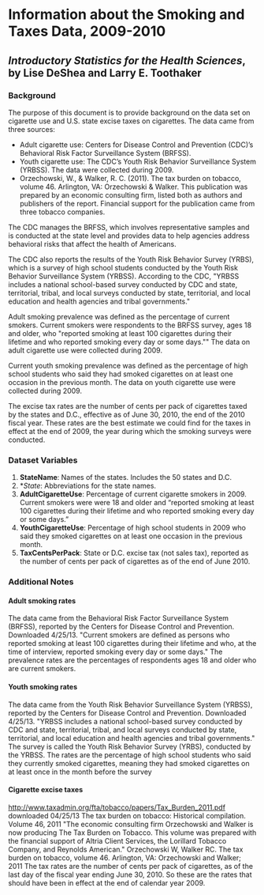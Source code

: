 Information about the Smoking and Taxes Data, 2009-2010
================
## *Introductory Statistics for the Health Sciences*, by Lise DeShea and Larry E. Toothaker

### Background
The purpose of this document is to provide background on the data set on cigarette use and U.S. state excise taxes on cigarettes.  The data came from three sources:

 * Adult cigarette use:  Centers for Disease Control and Prevention (CDC)’s Behavioral Risk Factor Surveillance System (BRFSS).  
 * Youth cigarette use:  The CDC’s Youth Risk Behavior Surveillance System (YRBSS).  The data were collected during 2009.
 * Orzechowski, W., & Walker, R. C. (2011).  The tax burden on tobacco, volume 46. Arlington, VA: Orzechowski & Walker.  This publication was prepared by an economic consulting firm, listed both as authors and publishers of the report.  Financial support for the publication came from three tobacco companies.

The CDC manages the BRFSS, which involves representative samples and is conducted at the state level and provides data to help agencies address behavioral risks that affect the health of Americans.  

The CDC also reports the results of the Youth Risk Behavior Survey (YRBS), which is a survey of high school students conducted by the Youth Risk Behavior Surveillance System (YRBSS).  According to the CDC, "YRBSS includes a national school-based survey conducted by CDC and state, territorial, tribal, and local surveys conducted by state, territorial, and local education and health agencies and tribal governments."  

Adult smoking prevalence was defined as the percentage of current smokers.  Current smokers were respondents to the BRFSS survey, ages 18 and older, who "reported smoking at least 100 cigarettes during their lifetime and who reported smoking every day or some days.""  The data on adult cigarette use were collected during 2009.

Current youth smoking prevalence was defined as the percentage of high school students who said they had smoked cigarettes on at least one occasion in the previous month.  The data on youth cigarette use were collected during 2009.

The excise tax rates are the number of cents per pack of cigarettes taxed by the states and D.C., effective as of June 30, 2010, the end of the 2010 fiscal year.  These rates are the best estimate we could find for the taxes in effect at the end of 2009, the year during which the smoking surveys were conducted.

### Dataset Variables
 1. **StateName**:  Names of the states.  Includes the 50 states and D.C.
 2. **State*:  Abbreviations for the state names.
 3. **AdultCigaretteUse**:  Percentage of current cigarette smokers in 2009.  Current smokers were were 18 and older and “reported smoking at least 100 cigarettes during their lifetime and who reported smoking every day or some days.”
 4. **YouthCigaretteUse**:  Percentage of high school students in 2009 who said they smoked cigarettes on at least one occasion in the previous month.
 5. **TaxCentsPerPack**:  State or D.C. excise tax (not sales tax), reported as the number of cents per pack of cigarettes as of the end of June 2010. 

### Additional Notes
#### Adult smoking rates
The data came from the Behavioral Risk Factor Surveillance System (BRFSS), reported by the Centers for Disease Control and Prevention.  Downloaded 4/25/13.
"Current smokers are defined as persons who reported smoking at least 100 cigarettes during their lifetime and who, at the time of interview, reported smoking every day or some days."
The prevalence rates are the percentages of respondents ages 18 and older who are current smokers.

#### Youth smoking rates
The data came from the Youth Risk Behavior Surveillance System (YRBSS), reported by the Centers for Disease Control and Prevention.  Downloaded 4/25/13.
"YRBSS includes a national school-based survey conducted by CDC and state, territorial, tribal, and local surveys conducted by state, territorial, and local education and health agencies and tribal governments."
The survey is called the Youth Risk Behavior Survey (YRBS), conducted by the YRBSS.
The rates are the percentage of high school students who said they currently smoked cigarettes, meaning they had smoked cigarettes on at least once in the month before the survey

#### Cigarette excise taxes
http://www.taxadmin.org/fta/tobacco/papers/Tax_Burden_2011.pdf
downloaded 04/25/13
The tax burden on tobacco: Historical compilation.  Volume 46, 2011
"The economic consulting firm Orzechowski and Walker is now producing
The Tax Burden on Tobacco.  This volume was prepared with the financial
support of Altria Client Services, the Lorillard Tobacco Company, and Reynolds
American."
Orzechowski W, Walker RC. The tax burden on tobacco, volume 46. Arlington, VA: Orzechowski and Walker; 2011
The tax rates are the number of cents per pack of cigarettes, as of the last day of the fiscal year ending June 30, 2010.  So these are the rates that should have been in effect at the end of calendar year 2009.

